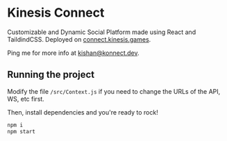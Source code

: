# Kinesis Connect

Customizable and Dynamic Social Platform made using React and TaildindCSS.
Deployed on [connect.kinesis.games](https://connect.kinesis.games).

Ping me for more info at [kishan@konnect.dev](mailto:kishan@konnect.dev).

## Running the project

Modify the file `/src/Context.js` if you need to change the URLs of the API, WS, etc first.

Then, install dependencies and you're ready to rock!

```bash
npm i
npm start
```
